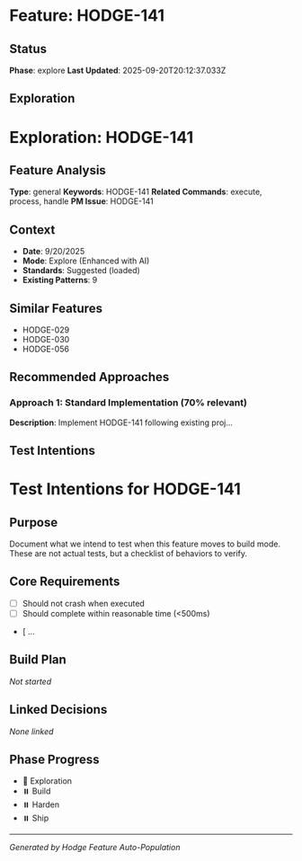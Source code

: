 # Feature: HODGE-141

## Status
**Phase**: explore
**Last Updated**: 2025-09-20T20:12:37.033Z

## Exploration
# Exploration: HODGE-141

## Feature Analysis
**Type**: general
**Keywords**: HODGE-141
**Related Commands**: execute, process, handle
**PM Issue**: HODGE-141

## Context
- **Date**: 9/20/2025
- **Mode**: Explore (Enhanced with AI)
- **Standards**: Suggested (loaded)
- **Existing Patterns**: 9


## Similar Features
- HODGE-029
- HODGE-030
- HODGE-056




## Recommended Approaches


### Approach 1: Standard Implementation (70% relevant)
**Description**: Implement HODGE-141 following existing proj...

## Test Intentions
# Test Intentions for HODGE-141

## Purpose
Document what we intend to test when this feature moves to build mode.
These are not actual tests, but a checklist of behaviors to verify.

## Core Requirements
- [ ] Should not crash when executed
- [ ] Should complete within reasonable time (<500ms)
- [ ...

## Build Plan
_Not started_

## Linked Decisions
_None linked_




## Phase Progress
- 🔄 Exploration
- ⏸️ Build
- ⏸️ Harden
- ⏸️ Ship

---
_Generated by Hodge Feature Auto-Population_
